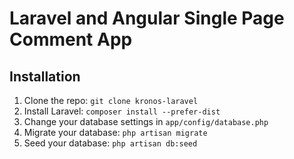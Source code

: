 # Laravel and Angular Single Page Comment App

## Installation

1. Clone the repo: `git clone kronos-laravel`
2. Install Laravel: `composer install --prefer-dist`
3. Change your database settings in `app/config/database.php`
4. Migrate your database: `php artisan migrate`
5. Seed your database: `php artisan db:seed`